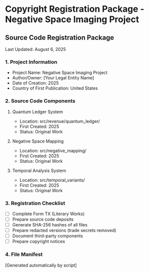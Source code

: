 # Copyright Registration Package - Negative Space Imaging Project

## Source Code Registration Package
Last Updated: August 6, 2025

### 1. Project Information
- Project Name: Negative Space Imaging Project
- Author/Owner: [Your Legal Entity Name]
- Date of Creation: 2025
- Country of First Publication: United States

### 2. Source Code Components
1. Quantum Ledger System
   - Location: src/revenue/quantum_ledger/
   - First Created: 2025
   - Status: Original Work

2. Negative Space Mapping
   - Location: src/negative_mapping/
   - First Created: 2025
   - Status: Original Work

3. Temporal Analysis System
   - Location: src/temporal_variants/
   - First Created: 2025
   - Status: Original Work

### 3. Registration Checklist
- [ ] Complete Form TX (Literary Works)
- [ ] Prepare source code deposits
- [ ] Generate SHA-256 hashes of all files
- [ ] Prepare redacted versions (trade secrets removed)
- [ ] Document third-party components
- [ ] Prepare copyright notices

### 4. File Manifest
[Generated automatically by script]
